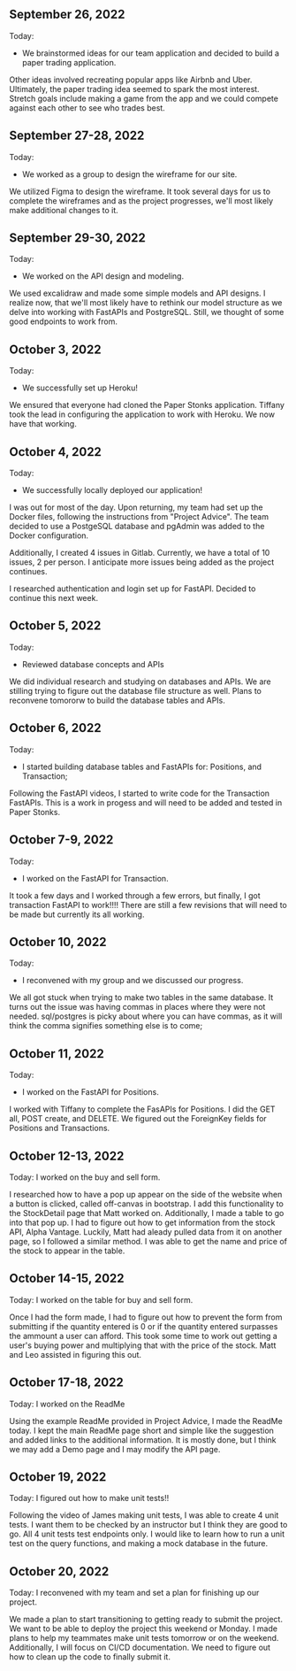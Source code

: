## September 26, 2022

Today:

* We brainstormed ideas for our team application and decided to build a paper trading application. 

Other ideas involved recreating popular apps like Airbnb and Uber. Ultimately, the paper trading idea seemed to spark the most interest. Stretch goals include making a game from the app and we could compete against each other to see who trades best. 


## September 27-28, 2022

Today:

* We worked as a group to design the wireframe for our site. 

We utilized Figma to design the wireframe. It took several days for us to complete the wireframes and as the project progresses, we'll most likely make additional changes to it. 


## September 29-30, 2022

Today:

* We worked on the API design and modeling.

We used excalidraw and made some simple models and API designs. I realize now, that we'll most likely have to rethink our model structure as we delve into working with FastAPIs and PostgreSQL. Still, we thought of some good endpoints to work from.


## October 3, 2022

Today:

* We successfully set up Heroku!

We ensured that everyone had cloned the Paper Stonks application. Tiffany took the lead in configuring the application to work with Heroku. We now have that working.


## October 4, 2022

Today:

* We successfully locally deployed our application!

I was out for most of the day. Upon returning, my team had set up the Docker files, following the instructions from "Project Advice". The team decided to use a PostgeSQL database and pgAdmin was added to the Docker configuration.

Additionally, I created 4 issues in Gitlab. Currently, we have a total of 10 issues, 2 per person. I anticipate more issues being added as the project continues.

I researched authentication and login set up for FastAPI. Decided to continue this next week.


## October 5, 2022

Today:

* Reviewed database concepts and APIs

We did individual research and studying on databases and APIs. We are stilling trying to figure out the database file structure as well. Plans to reconvene tomororw to build the database tables and APIs.


## October 6, 2022

Today:

* I started building database tables and FastAPIs for: Positions, and Transaction;

Following the FastAPI videos, I started to write code for the Transaction FastAPIs. This is a work in progess and will need to be added and tested in Paper Stonks.


## October 7-9, 2022

Today:

* I worked on the FastAPI for Transaction.

It took a few days and I worked through a few errors, but finally, I got transaction FastAPI to work!!!! There are still a few revisions that will need to be made but currently its all working.


## October 10, 2022

Today:

* I reconvened with my group and we discussed our progress.

We all got stuck when trying to make two tables in the same database. It turns out the issue was having commas in places where they were not needed. sql/postgres is picky about where you can have commas, as it will think the comma signifies something else is to come; 


## October 11, 2022

Today:

* I worked on the FastAPI for Positions.

I worked with Tiffany to complete the FasAPIs for Positions. I did the GET all, POST create, and DELETE. We figured out the ForeignKey fields for Positions and Transactions.


## October 12-13, 2022

Today: I worked on the buy and sell form.

I researched how to have a pop up appear on the side of the website when a button is clicked, called off-canvas in bootstrap. I add this functionality to the StockDetail page that Matt worked on. Additionally, I made a table to go into that pop up. I had to figure out how to get information from the stock API, Alpha Vantage. Luckily, Matt had aleady pulled data from it on another page, so I followed a similar method. I was able to get the name and price of the stock to appear in the table. 


## October 14-15, 2022

Today: I worked on the table for buy and sell form.

Once I had the form made, I had to figure out how to prevent the form from submitting if the quantity entered is 0 or if the quantity entered surpasses the ammount a user can afford. This took some time to work out getting a user's buying power and multiplying that with the price of the stock. Matt and Leo assisted in figuring this out.


## October 17-18, 2022

Today: I worked on the ReadMe

Using the example ReadMe provided in Project Advice, I made the ReadMe today. I kept the main ReadMe page short and simple like the suggestion and added links to the additional information. It is mostly done, but I think we may add a Demo page and I may modify the API page.


## October 19, 2022

Today: I figured out how to make unit tests!!

Following the video of James making unit tests, I was able to create 4 unit tests. I want them to be checked by an instructor but I think they are good to go. All 4 unit tests test endpoints only. I would like to learn how to run a unit test on the query functions, and making a mock database in the future.


## October 20, 2022

Today: I reconvened with my team and set a plan for finishing up our project.

We made a plan to start transitioning to getting ready to submit the project. We want to be able to deploy the project this weekend or Monday. I made plans to help my teammates make unit tests tomorrow or on the weekend. Additionally, I will focus on CI/CD documentation. We need to figure out how to clean up the code to finally submit it.